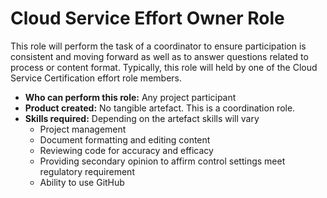 # Cloud Service Effort Owner Role

This role will perform the task of a coordinator to ensure participation is consistent and moving forward as well as to answer questions related to process or content format.  Typically, this role will held by one of the Cloud Service Certification effort role members.

* **Who can perform this role:** Any project participant
* **Product created:** No tangible artefact. This is a coordination role.
* **Skills required:** Depending on the artefact skills will vary
  * Project management
  * Document formatting and editing content
  * Reviewing code for accuracy and efficacy
  * Providing secondary opinion to affirm control settings meet regulatory requirement
  * Ability to use GitHub
